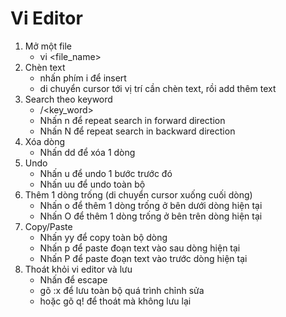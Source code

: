 # Vi Editor
1. Mở một file
    - vi <file_name>
2. Chèn text
    - nhấn phím i để insert
    - di chuyển cursor tới vị trí cần chèn text, rồi add thêm text
3. Search theo keyword
    - /<key_word>
    - Nhấn n để repeat search in forward direction
    - Nhấn N để repeat search in backward direction
4. Xóa dòng
    - Nhấn dd để xóa 1 dòng
5. Undo
    - Nhấn u để undo 1 bước trước đó
    - Nhấn uu để undo toàn bộ
6. Thêm 1 dòng trống (di chuyển cursor xuống cuối dòng)
    - Nhấn o để thêm 1 dòng trống ở bên dưới dòng hiện tại
    - Nhấn O để thêm 1 dòng trống ở bên trên dòng hiện tại
7. Copy/Paste
    - Nhấn yy để copy toàn bộ dòng
    - Nhấn p để paste đoạn text vào sau dòng hiện tại
    - Nhấn P để paste đoạn text vào trước dòng hiện tại
8. Thoát khỏi vi editor và lưu
    - Nhấn <Esc> để escape
    - gõ :x để lưu toàn bộ quá trình chỉnh sửa
    - hoặc gõ q! để thoát mà không lưu lại
